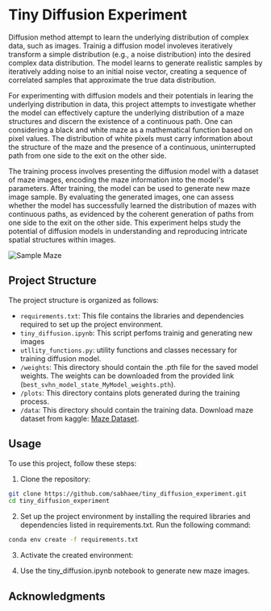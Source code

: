 # Tiny Diffusion Experiment

Diffusion method attempt to learn the underlying distribution of complex data, such as images. Trainig a diffusion model involeves iteratively transform a simple distribution (e.g., a noise distribution) into the desired complex data distribution. The model learns to generate realistic samples by iteratively adding noise to an initial noise vector, creating a sequence of correlated samples that approximate the true data distribution.

For experimenting with diffusion models and their potentials in learing the underlying distribution in data, this project attempts to investigate whether the model can effectively capture the underlying distribution of a maze structures and discern the existence of a continuous path. One can considering a black and white maze as a mathematical function based on pixel values. The distribution of white pixels must carry information about the structure of the maze and the presence of a continuous, uninterrupted path from one side to the exit on the other side. 

The training process involves presenting the diffusion model with a dataset of maze images, encoding the maze information into the model's parameters. After training, the model can be used to generate new maze image sample. By evaluating the generated images, one can assess whether the model has successfully learned the distribution of mazes with continuous paths, as evidenced by the coherent generation of paths from one side to the exit on the other side. This experiment helps study the potential of diffusion models in understanding and reproducing intricate spatial structures within images. 

![Sample Maze](https://github.com/sabhaee/tiny_diffusion_experiment/maze.png)
## Project Structure

The project structure is organized as follows:

- `requirements.txt`: This file contains the libraries and dependencies required to set up the project environment.
- `tiny_diffusion.ipynb`: This script perfoms trainig and generating new images
- `utllity_functions.py`: utility functions and classes necessary for training diffusion model.
- `/weights`: This directory should contain the .pth file for the saved model weights. The weights can be downloaded from the provided link (`best_svhn_model_state_MyModel_weights.pth`).
- `/plots`: This directory contains plots generated during the training process.
- `/data`: This directory should contain the training data. Download maze dataset from kaggle: [Maze Dataset](https://www.kaggle.com/datasets/emadehsan/rectangular-maze-kruskals-spanning-tree-algorithm).

## Usage

To use this project, follow these steps:

1. Clone the repository:

```bash
git clone https://github.com/sabhaee/tiny_diffusion_experiment.git
cd tiny_diffusion_experiment
```
2. Set up the project environment by installing the required libraries and dependencies listed in requirements.txt. Run the following command:
```bash
conda env create -f requirements.txt
```
3. Activate the created environment:

4. Use the tiny_diffusion.ipynb notebook to generate new maze images.

## Acknowledgments
